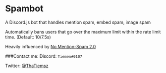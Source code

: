 # Spambot
A Discord.js bot that handles mention spam, embed spam, image spam

Automatically bans users that go over the maximum limit within the rate limit time. (Default: 10/7.5s)

Heavily influenced by [No Mention-Spam 2.0](https://github.com/eslachance/nms2)

###Contact me:
Discord: `Tiemen#0107`

Twitter: [@ThaTiemsz](https://twitter.com/ThaTiemsz)
